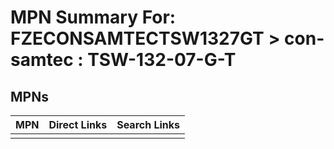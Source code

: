



# MPN Summary For: FZECONSAMTECTSW1327GT > con-samtec : TSW-132-07-G-T

## MPNs
  

|MPN|Direct Links|Search Links|
| :--- | :--- | :--- |
||||
